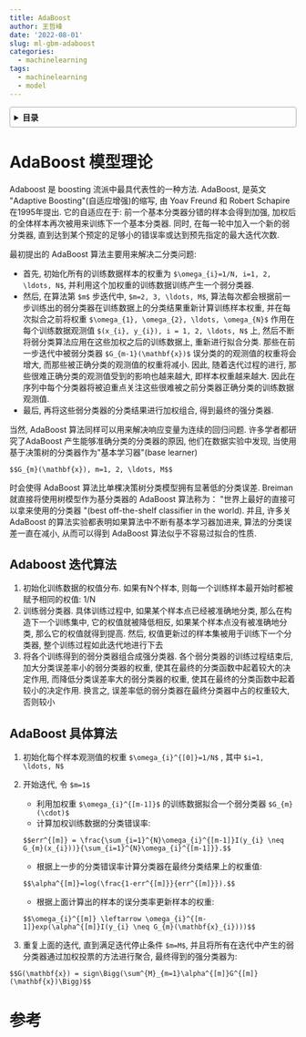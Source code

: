 ```yaml
---
title: AdaBoost
author: 王哲峰
date: '2022-08-01'
slug: ml-gbm-adaboost
categories:
  - machinelearning
tags:
  - machinelearning
  - model
---
```


<style>
details {
    border: 1px solid #aaa;
    border-radius: 4px;
    padding: .5em .5em 0;
}
summary {
    font-weight: bold;
    margin: -.5em -.5em 0;
    padding: .5em;
}
details[open] {
    padding: .5em;
}
details[open] summary {
    border-bottom: 1px solid #aaa;
    margin-bottom: .5em;
}
</style>

<details><summary>目录</summary><p>

- [AdaBoost 模型理论](#adaboost-模型理论)
  - [Adaboost 迭代算法](#adaboost-迭代算法)
  - [AdaBoost 具体算法](#adaboost-具体算法)
- [参考](#参考)
</p></details><p></p>

# AdaBoost 模型理论

Adaboost 是 boosting 流派中最具代表性的一种方法. 
AdaBoost, 是英文 "Adaptive Boosting"(自适应增强)的缩写, 
由 Yoav Freund 和 Robert Schapire 在1995年提出. 
它的自适应在于: 前一个基本分类器分错的样本会得到加强, 
加权后的全体样本再次被用来训练下一个基本分类器. 
同时, 在每一轮中加入一个新的弱分类器, 
直到达到某个预定的足够小的错误率或达到预先指定的最大迭代次数. 

最初提出的 AdaBoost 算法主要用来解决二分类问题:

- 首先, 初始化所有的训练数据样本的权重为 `$\omega_{i}=1/N, i=1, 2, \ldots, N$`, 
  并利用这个加权重的训练数据训练产生一个弱分类器.
- 然后, 在算法第 `$m$` 步迭代中, `$m=2, 3, \ldots, M$`, 
  算法每次都会根据前一步训练出的弱分类器在训练数据上的分类结果重新计算训练样本权重,
  并在每次拟合之前将权重 `$\omega_{1}, \omega_{2}, \ldots, \omega_{N}$` 作用在每个训练数据观测值 `$(x_{i}, y_{i}), i = 1, 2, \ldots, N$` 上, 
  然后不断将弱分类算法应用在这些加权之后的训练数据上,
  重新进行拟合分类. 那些在前一步迭代中被弱分类器 `$G_{m-1}(\mathbf{x})$` 误分类的的观测值的权重将会增大,
  而那些被正确分类的观测值的权重将减小. 因此, 随着迭代过程的进行, 
  那些很难正确分类的观测值受到的影响也越来越大, 即样本权重越来越大.
  因此在序列中每个分类器将被迫重点关注这些很难被之前分类器正确分类的训练数据观测值.
- 最后, 再将这些弱分类器的分类结果进行加权组合, 得到最终的强分类器.

当然, AdaBoost 算法同样可以用来解决响应变量为连续的回归问题. 
许多学者都研究了AdaBoost 产生能够准确分类的分类器的原因,
他们在数据实验中发现, 当使用基于决策树的分类器作为"基本学习器"(base learner) 

`$$G_{m}(\mathbf{x}), m=1, 2, \ldots, M$$` 

时会使得 AdaBoost 算法比单棵决策树分类模型拥有显著低的分类误差. 
Breiman 就直接将使用树模型作为基分类器的 AdaBoost 算法称为：
"世界上最好的直接可以拿来使用的分类器 "(best off-the-shelf classifier in the world). 
并且, 许多关 AdaBoost 的算法实验都表明如果算法中不断有基本学习器加进来,
算法的分类误差一直在减小, 从而可以得到 AdaBoost 算法似乎不容易过拟合的性质.

## Adaboost 迭代算法

1. 初始化训练数据的权值分布. 如果有N个样本, 则每一个训练样本最开始时都被赋予相同的权值: 1/N
2. 训练弱分类器. 具体训练过程中, 如果某个样本点已经被准确地分类, 
   那么在构造下一个训练集中, 它的权值就被降低相反, 如果某个样本点没有被准确地分类, 
   那么它的权值就得到提高. 然后, 权值更新过的样本集被用于训练下一个分类器, 
   整个训练过程如此迭代地进行下去
3. 将各个训练得到的弱分类器组合成强分类器. 各个弱分类器的训练过程结束后, 
   加大分类误差率小的弱分类器的权重, 使其在最终的分类函数中起着较大的决定作用, 
   而降低分类误差率大的弱分类器的权重, 使其在最终的分类函数中起着较小的决定作用. 
   换言之, 误差率低的弱分类器在最终分类器中占的权重较大, 否则较小

## AdaBoost 具体算法

1. 初始化每个样本观测值的权重 `$\omega_{i}^{[0]}=1/N$` , 其中 `$i=1, \ldots, N$` 
2. 开始迭代, 令 `$m=1$`
    - 利用加权重 `$\omega_{i}^{[m-1]}$` 的训练数据拟合一个弱分类器 `$G_{m}(\cdot)$` 
    - 计算加权训练数据的分类错误率: 
  
    `$$err^{[m]} = \frac{\sum_{i=1}^{N}\omega_{i}^{[m-1]}I(y_{i} \neq G_{m}(x_{i}))}{\sum_{i=1}^{N}\omega_{i}^{[m-1]}}.$$`

    - 根据上一步的分类错误率计算分类器在最终分类结果上的权重值: 
        
    `$$\alpha^{[m]}=log(\frac{1-err^{[m]}}{err^{[m]}}).$$`

    - 根据上面计算出的样本的误分类率更新样本的权重:

    `$$\omega_{i}^{[m]} \leftarrow \omega_{i}^{[m-1]}exp(\alpha^{[m]}I(y_{i} \neq G_{m}(\mathbf{x}_{i})))$$`

3. 重复上面的迭代, 直到满足迭代停止条件 `$m=M$`, 并且将所有在迭代中产生的弱分类器通过加权投票的方法进行聚合,
   最终得到的强分类器为:

`$$G(\mathbf{x}) = sign\Bigg(\sum^{M}_{m=1}\alpha^{[m]}G^{[m]}(\mathbf{x})\Bigg)$$`


# 参考

